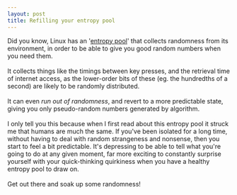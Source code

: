 ```yaml
---
layout: post
title: Refilling your entropy pool
---
```


<div class="entry-item s2-entrytext">Did you know, Linux has an '<a href="http://en.wikipedia.org/wiki//dev/random" rel="nofollow">entropy pool</a>' that collects randomness from its environment, in order to be able to give you good random numbers when you need them.<br/><br/>It collects things like the timings between key presses, and the retrieval time of internet access, as the lower-order bits of these (eg. the hundredths of a second) are likely to be randomly distributed. <br/><br/>It can even <i>run out of randomness</i>, and revert to a more predictable state, giving you only pseudo-random numbers generated by algorithm.<br/><br/>I only tell you this because when I first read about this entropy pool it struck me that humans are much the same. If you've been isolated for a long time, without having to deal with random strangeness  and nonsense, then you start to feel a bit predictable. It's depressing to be able to tell what you're going to do at any given moment, far more exciting to constantly surprise yourself with your quick-thinking quirkiness when you have a healthy entropy pool to draw on.<br/><br/>Get out there and soak up some randomness!</div>